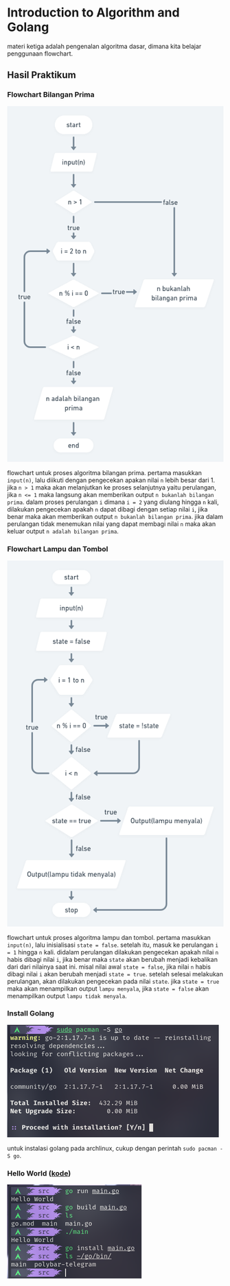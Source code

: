 # Introduction to Algorithm and Golang
materi ketiga adalah pengenalan algoritma dasar, dimana kita belajar penggunaan flowchart.

## Hasil Praktikum

### Flowchart Bilangan Prima
![bilangan prima](screenshots/bilangan-prima.png)

flowchart untuk proses algoritma bilangan prima. pertama masukkan `input(n)`, lalu diikuti dengan pengecekan apakan nilai `n` lebih besar dari 1. jika `n > 1` maka akan melanjutkan ke proses selanjutnya yaitu perulangan, jika `n <= 1` maka langsung akan memberikan output `n bukanlah bilangan prima`. dalam proses perulangan `i` dimana `i = 2` yang diulang hingga `n` kali, dilakukan pengecekan apakah `n` dapat dibagi dengan setiap nilai `i`, jika benar maka akan memberikan output `n bukanlah bilangan prima`. jika dalam perulangan tidak menemukan nilai yang dapat membagi nilai `n` maka akan keluar output `n adalah bilangan prima`.

### Flowchart Lampu  dan Tombol
![lampu dan tombol](screenshots/lampu-dan-tombol.png)

flowchart untuk proses algoritma lampu dan tombol. pertama masukkan `input(n)`, lalu inisialisasi `state = false`. setelah itu, masuk ke perulangan `i = 1` hingga `n` kali. didalam perulangan dilakukan pengecekan apakah nilai `n` habis dibagi nilai `i`, jika benar maka `state` akan berubah menjadi kebalikan dari dari nilainya saat ini. misal nilai awal `state = false`, jika nilai `n` habis dibagi nilai `i` akan berubah menjadi `state = true`. setelah selesai melakukan perulangan, akan dilakukan pengecekan pada nilai `state`. jika `state = true` maka akan menampilkan output `lampu menyala`, jika `state = false` akan menampilkan output `lampu tidak menyala`.

### Install Golang
![golang install](screenshots/golang-install.png)

untuk instalasi golang pada archlinux, cukup dengan perintah `sudo pacman -S go`.

### Hello World ([kode](./praktikum/main.go))
![hello world](screenshots/golang-rbi.png)
